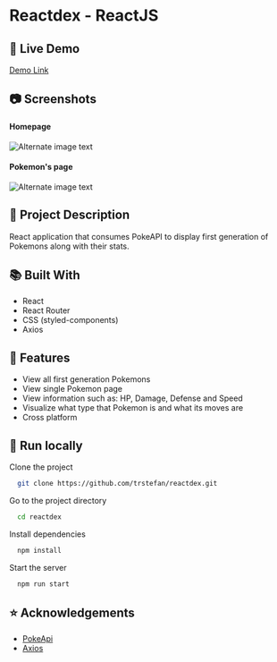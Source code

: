 
# Reactdex - ReactJS

## :link:	Live Demo 

[Demo Link](https://trstefan.github.io/reactdex/#/)

## 📷 Screenshots

#### Homepage
![Alternate image text](https://i.ibb.co/SNJr7tq/reactdext-Front.png)

#### Pokemon's page
![Alternate image text](https://i.ibb.co/m4K4KZd/reactdex-Singe.png)

## 📝 Project Description

React application that consumes PokeAPI to display first generation of Pokemons along with their stats.

## 📚 Built With

  - React
  - React Router
  - CSS (styled-components)
  - Axios

## 🎯 Features
  - View all first generation Pokemons
  - View single Pokemon page
  - View information such as: HP, Damage, Defense and Speed
  - Visualize what type that Pokemon is and what its moves are
  - Cross platform

## 🏃 Run locally

Clone the project

```bash
  git clone https://github.com/trstefan/reactdex.git
```

Go to the project directory

```bash
  cd reactdex
```

Install dependencies

```bash
  npm install
```

Start the server

```bash
  npm run start
```

## ⭐ Acknowledgements

 - [PokeApi](https://pokeapi.co/)
 - [Axios](https://www.npmjs.com/package/axios)


